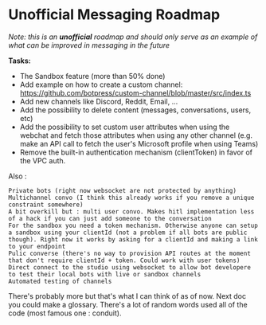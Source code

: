 # Unofficial Messaging Roadmap

_Note: this is an **unofficial** roadmap and should only serve as an example of what can be improved in messaging in the future_

**Tasks:**

- The Sandbox feature (more than 50% done)
- Add example on how to create a custom channel: https://github.com/botpress/custom-channel/blob/master/src/index.ts
- Add new channels like Discord, Reddit, Email, ...
- Add the possibility to delete content (messages, conversations, users, etc)
- Add the possibility to set custom user attributes when using the webchat and fetch those attributes when using any other channel (e.g. make an API call to fetch the user's Microsoft profile when using Teams)
- Remove the built-in authentication mechanism (clientToken) in favor of the VPC auth.

Also :

    Private bots (right now websocket are not protected by anything)
    Multichannel convo (I think this already works if you remove a unique constraint somewhere)
    A bit overkill but : multi user convo. Makes hitl implementation less of a hack if you can just add someone to the conversation
    For the sandbox you need a token mechanism. Otherwise anyone can setup a sandbox using your clientId (not a problem if all bots are public though). Right now it works by asking for a clientId and making a link to your endpoint
    Pulic converse (there's no way to provision API routes at the moment that don't require clientId + token. Could work with user tokens)
    Direct connect to the studio using websocket to allow bot developere to test their local bots with live or sandbox channels
    Automated testing of channels

There's probably more but that's what I can think of as of now. Next doc you could make a glossary. There's a lot of random words used all of the code (most famous one : conduit).
